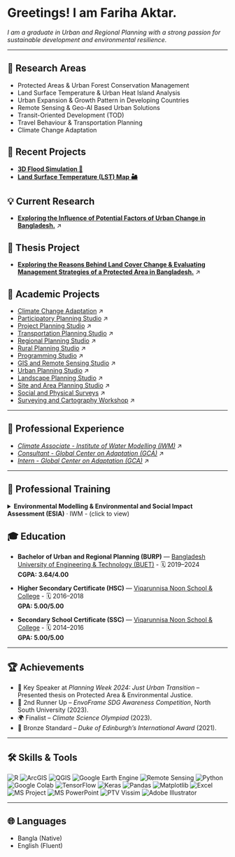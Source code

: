 # Greetings! I am **Fariha Aktar**.  

*I am a graduate in Urban and Regional Planning with a strong passion for sustainable development and environmental resilience.*

---

## 🔬 Research Areas  
- Protected Areas & Urban Forest Conservation Management
- Land Surface Temperature & Urban Heat Island Analysis  
- Urban Expansion & Growth Pattern in Developing Countries  
- Remote Sensing & Geo-AI Based Urban Solutions
- Transit-Oriented Development (TOD)
- Travel Behaviour & Transportation Planning 
- Climate Change Adaptation

## 🧩 Recent Projects
- [**3D Flood Simulation 🌊**](https://drive.google.com/file/d/1-YVh3saNmY9x3E0jgSx83rYcvYmydEM0/view?usp=drive_link)
- <a href="Research/lst/lst.md">**Land Surface Temperature (LST) Map 🏜️**</a> 

## 💡 Current Research
- <a href="Research/Regional.md">**Exploring the Influence of Potential Factors of Urban Change in Bangladesh.**</a> ↗

## 📑 Thesis Project
- <a href="Research/Thesis.md">**Exploring the Reasons Behind Land Cover Change & Evaluating Management Strategies of a Protected Area in Bangladesh.**</a> ↗

## 📘 Academic Projects  
- <a href="Academic/Coastal.md">Climate Change Adaptation</a> ↗ <br>
- <a href="Academic/Participatory.md">Participatory Planning Studio</a> ↗ <br>
- <a href="Academic/Project/project.md">Project Planning Studio</a> ↗ <br>
- <a href="Academic/Transportation/Transportation.md">Transportation Planning Studio</a> ↗ <br>
- <a href="Academic/Regional/Regional.md">Regional Planning Studio</a> ↗ <br>
- <a href="Academic/Rural/Rural.md">Rural Planning Studio</a> ↗ <br>
- <a href="Academic/Program/Program.md">Programming Studio</a> ↗ <br>
- <a href="Academic/GIS/GIS.md">GIS and Remote Sensing Studio</a> ↗ <br>
- <a href="Academic/Urban/Urban.md">Urban Planning Studio</a> ↗ <br>
- <a href="Academic/Landscape/Landscape.md">Landscape Planning Studio</a> ↗ <br>
- <a href="Academic/Site/Site.md">Site and Area Planning Studio</a> ↗ <br>
- <a href="Academic/Social/Social.md">Social and Physical Surveys</a> ↗ <br>
- <a href="Academic/Carto/Carto.md">Surveying and Cartography Workshop</a> ↗ <br>

---

## 💼 Professional Experience  
- <a href="Job/iwm.md"><i>Climate Associate - Institute of Water Modelling (IWM)</i></a> ↗
- <a href="Job/gca.md"><i>Consultant - Global Center on Adaptation (GCA)</i></a> ↗
- <a href="Job/gca1.md"><i>Intern - Global Center on Adaptation (GCA)</i></a> ↗

---

## 🏅 Professional Training  
<details>  
  <summary><b>Environmental Modelling & Environmental and Social Impact Assessment (ESIA)</b> · IWM - (click to view) </summary>  
<br>

**Key Modules:**  
- ESIA & Project Cycle | Policy & Legal Framework | Baseline Assessment  
- Public Consultation & Stakeholder Engagement  
- Environmental & Social Risk Assessment  
- Mitigation Measures & EMP/EMoP Development  
- ESIA Reporting & Environmental Clearance Process

  <div align="center">
    <img src="ESIA%20Training.PNG"
         alt="ESIA Training Certificate (IWM)"
         width="50%">
  </div>

📎 <a href="https://www.iwmbd.org/assets/uploads/iwm/training/courses/Flyer%20ESIA_May_Rev_2025.pdf">Official Course Flyer (PDF)</a>
</details>


## 🎓 Education  

- <b>Bachelor of Urban and Regional Planning (BURP)</b> — <a href="https://urp.buet.ac.bd/">Bangladesh University of Engineering & Technology (BUET)</a> - 🗓️ 2019–2024 <br>
**CGPA: 3.64/4.00**

- <b>Higher Secondary Certificate (HSC)</b> — <a href="https://www.vnsc.edu.bd/">Viqarunnisa Noon School & College</a> - 🗓️ 2016–2018 <br>
**GPA: 5.00/5.00**

- <b>Secondary School Certificate (SSC)</b> — <a href="https://www.vnsc.edu.bd/">Viqarunnisa Noon School & College</a> - 🗓️ 2014–2016 <br>
**GPA: 5.00/5.00**

---

## 🏆 Achievements  
- 🎤 Key Speaker at *Planning Week 2024: Just Urban Transition* – Presented thesis on Protected Area & Environmental Justice.  
- 🥈 2nd Runner Up – *EnvoFrame SDG Awareness Competition*, North South University (2023).  
- 🌍 Finalist – *Climate Science Olympiad* (2023).  
- 🏅 Bronze Standard – *Duke of Edinburgh’s International Award* (2021).  

---

## 🛠️ Skills & Tools  

![R](https://img.shields.io/badge/R-276DC3?style=for-the-badge&logo=r&logoColor=white) 
![ArcGIS](https://img.shields.io/badge/ArcGIS-1E4D2B?style=for-the-badge&logo=esri&logoColor=white) 
![QGIS](https://img.shields.io/badge/QGIS-3C9D46?style=for-the-badge&logo=qgis&logoColor=white) 
![Google Earth Engine](https://img.shields.io/badge/Google%20Earth%20Engine-4285F4?style=for-the-badge&logo=googleearth&logoColor=white) 
![Remote Sensing](https://img.shields.io/badge/Remote%20Sensing-006699?style=for-the-badge&logo=databricks&logoColor=white) 
![Python](https://img.shields.io/badge/Python-3776AB?style=for-the-badge&logo=python&logoColor=white) 
<img src="https://img.shields.io/badge/Google%20Colab-F9AB00?style=for-the-badge&logo=googlecolab&logoColor=black" alt="Google Colab"/>
<img src="https://img.shields.io/badge/TensorFlow-FF6F00?style=for-the-badge&logo=tensorflow&logoColor=white" alt="TensorFlow"/>
<img src="https://img.shields.io/badge/Keras-D00000?style=for-the-badge&logo=keras&logoColor=white" alt="Keras"/>
<img src="https://img.shields.io/badge/Pandas-150458?style=for-the-badge&logo=pandas&logoColor=white" alt="Pandas"/>
<img src="https://img.shields.io/badge/Matplotlib-11557C?style=for-the-badge&logo=plotly&logoColor=white" alt="Matplotlib"/>
![Excel](https://img.shields.io/badge/Excel-217346?style=for-the-badge&logo=microsoftexcel&logoColor=white) 
![MS Project](https://img.shields.io/badge/MS%20Project-217346?style=for-the-badge&logo=microsoft&logoColor=white) 
![MS PowerPoint](https://img.shields.io/badge/MS%20PowerPoint-B7472A?style=for-the-badge&logo=microsoftpowerpoint&logoColor=white) 
![PTV Vissim](https://img.shields.io/badge/PTV%20Vissim-CC0000?style=for-the-badge&logo=ptvgroup&logoColor=white) 
![Adobe Illustrator](https://img.shields.io/badge/Adobe%20Illustrator-FF9A00?style=for-the-badge&logo=adobeillustrator&logoColor=white) 

---

## 🌐 Languages  
- Bangla (Native)  
- English (Fluent)  


